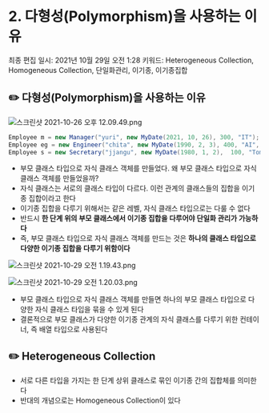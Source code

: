 # 2. 다형성(Polymorphism)을 사용하는 이유

최종 편집 일시: 2021년 10월 29일 오전 1:28
키워드: Heterogeneous Collection, Homogeneous Collection, 단일화관리, 이기종, 이기종집합

## ✏️  다형성(Polymorphism)을 사용하는 이유

![스크린샷 2021-10-26 오후 12.09.49.png](../../%5BJava%5D%206%E1%84%8B%E1%85%B5%E1%86%AF%E1%84%8E%E1%85%A1%202f212da2f4a34e4385265de29f3b7953/%E2%9D%A4%EF%B8%8F%20JAVA%2059cff48f356e4c109f5b4e80401582e9/%E1%84%83%E1%85%A1%E1%84%92%E1%85%A7%E1%86%BC%E1%84%89%E1%85%A5%E1%86%BC(Polymorphism)%208edd467f80bd46f79d9794587efdde97/%E1%84%89%E1%85%B3%E1%84%8F%E1%85%B3%E1%84%85%E1%85%B5%E1%86%AB%E1%84%89%E1%85%A3%E1%86%BA_2021-10-26_%E1%84%8B%E1%85%A9%E1%84%92%E1%85%AE_12.09.49.png)

```java
Employee m = new Manager("yuri", new MyDate(2021, 10, 26), 300, "IT");
Employee eg = new Engineer("chita", new MyDate(1990, 2, 3), 400, "AI", 100);
Employee s = new Secretary("jjangu", new MyDate(1980, 1, 2),  100, "Tom");
```

- 부모 클래스 타입으로 자식 클래스 객체를 만들었다. 왜 부모 클래스 타입으로 자식 클래스 객체를 만들었을까?
- 자식 클래스는 서로의 클래스 타입이 다르다. 이런 관계의 클래스들의 집합을 이기종 집합이라고 한다
- 이기종 집합을 다루기 위해서는 같은 레벨, 자식 클래스 타입으로는 다룰 수 없다
- 반드시 **한 단계 위의 부모 클래스에서 이기종 집합을 다루어야 단일화 관리가 가능하다**
- 즉, 부모 클래스 타입으로 자식 클래스 객체를 만드는 것은 **하나의 클래스 타입으로 다양한 이기종 집합을 다루기 위함이다**

![스크린샷 2021-10-29 오전 1.19.43.png](2%20%E1%84%83%E1%85%A1%E1%84%92%E1%85%A7%E1%86%BC%E1%84%89%E1%85%A5%E1%86%BC(Polymorphism)%E1%84%8B%E1%85%B3%E1%86%AF%20%E1%84%89%E1%85%A1%E1%84%8B%E1%85%AD%E1%86%BC%E1%84%92%E1%85%A1%E1%84%82%E1%85%B3%E1%86%AB%20%E1%84%8B%E1%85%B5%E1%84%8B%E1%85%B2%209d8240eb67784ccd996a8cdd853009b7/%E1%84%89%E1%85%B3%E1%84%8F%E1%85%B3%E1%84%85%E1%85%B5%E1%86%AB%E1%84%89%E1%85%A3%E1%86%BA_2021-10-29_%E1%84%8B%E1%85%A9%E1%84%8C%E1%85%A5%E1%86%AB_1.19.43.png)

![스크린샷 2021-10-29 오전 1.20.03.png](2%20%E1%84%83%E1%85%A1%E1%84%92%E1%85%A7%E1%86%BC%E1%84%89%E1%85%A5%E1%86%BC(Polymorphism)%E1%84%8B%E1%85%B3%E1%86%AF%20%E1%84%89%E1%85%A1%E1%84%8B%E1%85%AD%E1%86%BC%E1%84%92%E1%85%A1%E1%84%82%E1%85%B3%E1%86%AB%20%E1%84%8B%E1%85%B5%E1%84%8B%E1%85%B2%209d8240eb67784ccd996a8cdd853009b7/%E1%84%89%E1%85%B3%E1%84%8F%E1%85%B3%E1%84%85%E1%85%B5%E1%86%AB%E1%84%89%E1%85%A3%E1%86%BA_2021-10-29_%E1%84%8B%E1%85%A9%E1%84%8C%E1%85%A5%E1%86%AB_1.20.03.png)

- 부모 클래스 타입으로 자식 클래스 객체를 만들면 하나의 부모 클래스 타입으로 다양한 자식 클래스 타입을 묶을 수 있게 된다
- 결론적으로 부모 클래스가 다양한 이기종 관계의 자식 클래스를 다루기 위한 컨테이너, 즉 배열 타입으로 사용된다

## ✏️  Heterogeneous Collection

- 서로 다른 타입을 가지는 한 단계 상위 클래스로 묶인 이기종 간의 집합체를 의미한다
- 반대의 개념으로는 Homogeneous Collection이 있다